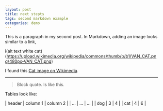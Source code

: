 ```yaml
---
layout: post
title: next stepts
tags: second markdown example
categories: demo
---
```


This is a paragraph in my second post.
In Markdown, adding an image looks similar to a link,

i(alt text white cat)(https://upload.wikimedia.org/wikipedia/commons/thumb/b/b1/VAN_CAT.png/480px-VAN_CAT.png)

I found this [Cat image on Wikimedia](https://commons.wikimedia.org/wiki/File:VAN_CAT.png).

-----------------

> Block quote.
> Is like this.

Tables look like:

| header | column 1 | column 2 |
| ... | ... | ... |
| dog | 3 | 4 |
| cat | 4 | 6 |
